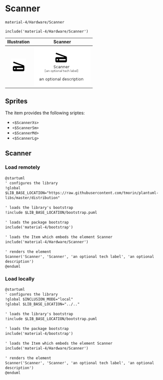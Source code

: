 # Scanner


```text
material-4/Hardware/Scanner
```

```text
include('material-4/Hardware/Scanner')
```



| Illustration | Scanner |
| :---: | :---: |
| ![illustration for Illustration](../../material-4/Hardware/Scanner.png) | ![illustration for Scanner](../../material-4/Hardware/Scanner.Local.png) |



## Sprites
The item provides the following sriptes:

- `<$ScannerXs>`
- `<$ScannerSm>`
- `<$ScannerMd>`
- `<$ScannerLg>`





## Scanner

### Load remotely
```plantuml
@startuml
' configures the library
!global $LIB_BASE_LOCATION="https://raw.githubusercontent.com/tmorin/plantuml-libs/master/distribution"

' loads the library's bootstrap
!include $LIB_BASE_LOCATION/bootstrap.puml

' loads the package bootstrap
include('material-4/bootstrap')

' loads the Item which embeds the element Scanner
include('material-4/Hardware/Scanner')

' renders the element
Scanner('Scanner', 'Scanner', 'an optional tech label', 'an optional description')
@enduml
```

### Load locally
```plantuml
@startuml
' configures the library
!global $INCLUSION_MODE="local"
!global $LIB_BASE_LOCATION="../.."

' loads the library's bootstrap
!include $LIB_BASE_LOCATION/bootstrap.puml

' loads the package bootstrap
include('material-4/bootstrap')

' loads the Item which embeds the element Scanner
include('material-4/Hardware/Scanner')

' renders the element
Scanner('Scanner', 'Scanner', 'an optional tech label', 'an optional description')
@enduml
```


